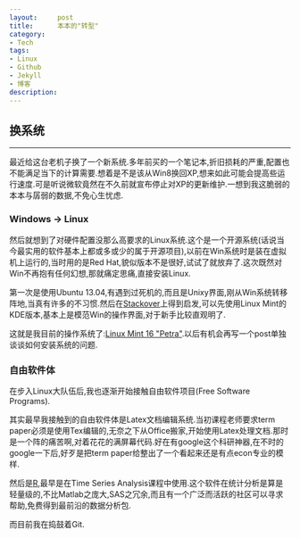 ```yaml
---
layout:     post
title:      本本的"转型"
category:   
- Tech
tags: 
- Linux
- Github
- Jekyll
- 博客
description: 
---
```


## 换系统
----

最近给这台老机子换了一个新系统.多年前买的一个笔记本,折旧损耗的严重,配置也不能满足当下的计算需要.想着是不是该从Win8换回XP,想来如此可能会提高些运行速度.可是听说微软竟然在不久前就宣布停止对XP的更新维护.一想到我这脆弱的本本与孱弱的数据,不免心生忧虑.

### Windows -> Linux

然后就想到了对硬件配置没那么高要求的Linux系统.这个是一个开源系统(话说当今最实用的软件基本上都或多或少的属于开源项目),以前在Win系统时是装在虚拟机上运行的,当时用的是Red Hat,貌似版本不是很好,试试了就放弃了.这次既然对Win不再抱有任何幻想,那就痛定思痛,直接安装Linux.

第一次是使用Ubuntu 13.04,有遇到过死机的,而且是Unixy界面,刚从Win系统转移阵地,当真有许多的不习惯.然后在[Stackover](http://stackoverflow.com/)上得到启发,可以先使用Linux Mint的KDE版本,基本上是模范Win的操作界面,对于新手比较直观明了.

这就是我目前的操作系统了:[Linux Mint 16 "Petra"](http://www.linuxmint.com/).以后有机会再写一个post单独谈谈如何安装系统的问题.

### 自由软件体

在步入Linux大队伍后,我也逐渐开始接触自由软件项目(Free Software Programs).

其实最早我接触到的自由软件体是Latex文档编辑系统.当初课程老师要求term paper必须是使用Tex编辑的,无奈之下从Office搬家,开始使用Latex处理文档.那时是一个阵的痛苦啊,对着花花的满屏幕代码.好在有google这个科研神器,在不时的google一下后,好歹是把term paper给整出了一个看起来还是有点econ专业的模样.

然后是[R](http://www.r-project.org/),最早是在Time Series Analysis课程中使用.这个软件在统计分析是算是轻量级的,不比Matlab之庞大,SAS之冗余,而且有一个广泛而活跃的社区可以寻求帮助,免费得到最前沿的数据分析包.

而目前我在捣鼓着Git.

